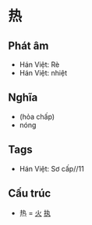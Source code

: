 # 热

## Phát âm
* Hán Việt: Rè
* Hán Việt: nhiệt

## Nghĩa
* (hỏa chấp)
* nóng

## Tags
* Hán Việt: Sơ cấp//11

## Cấu trúc
* 热 = [火](火.md) [执](执.md)

<script>window.HANZI_FIELD='热';</script>